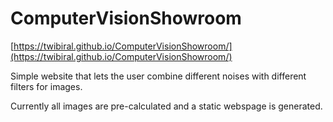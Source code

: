 # ComputerVisionShowroom

[https://twibiral.github.io/ComputerVisionShowroom/](https://twibiral.github.io/ComputerVisionShowroom/)

Simple website that lets the user combine different noises with different filters for images.

Currently all images are pre-calculated and a static webspage is generated.
